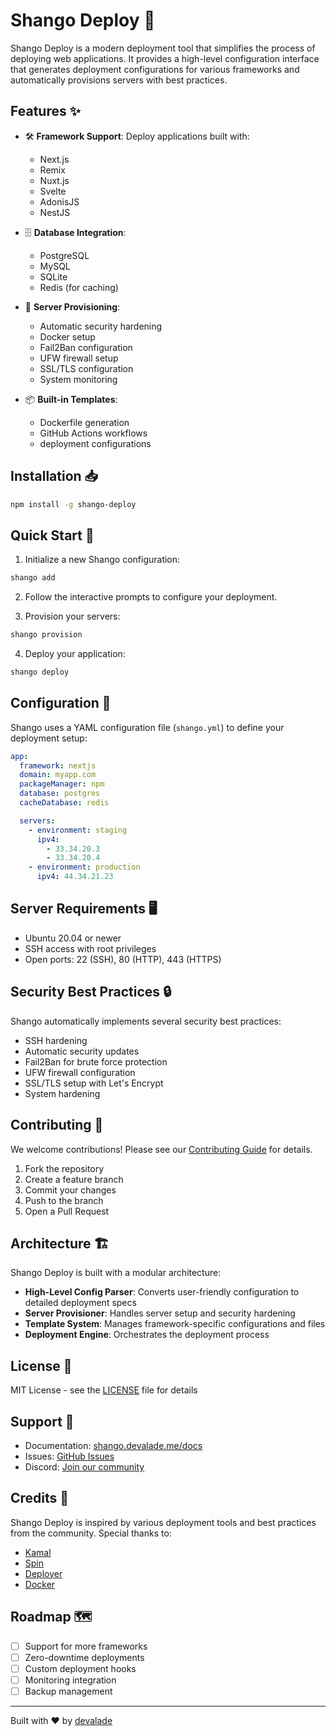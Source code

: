 # Shango Deploy 🚀

Shango Deploy is a modern deployment tool that simplifies the process of deploying web applications. It provides a high-level configuration interface that generates deployment configurations for various frameworks and automatically provisions servers with best practices.

## Features ✨

- 🛠 **Framework Support**: Deploy applications built with:
  - Next.js
  - Remix
  - Nuxt.js
  - Svelte
  - AdonisJS
  - NestJS

- 🗄 **Database Integration**:
  - PostgreSQL
  - MySQL
  - SQLite
  - Redis (for caching)

- 🔧 **Server Provisioning**:
  - Automatic security hardening
  - Docker setup
  - Fail2Ban configuration
  - UFW firewall setup
  - SSL/TLS configuration
  - System monitoring

- 📦 **Built-in Templates**:
  - Dockerfile generation
  - GitHub Actions workflows
  - deployment configurations

## Installation 📥

```bash
npm install -g shango-deploy
```

## Quick Start 🚀

1. Initialize a new Shango configuration:

```bash
shango add
```

2. Follow the interactive prompts to configure your deployment.

3. Provision your servers:

```bash
shango provision
```

4. Deploy your application:

```bash
shango deploy
```

## Configuration 📝

Shango uses a YAML configuration file (`shango.yml`) to define your deployment setup:

```yaml
app:
  framework: nextjs
  domain: myapp.com
  packageManager: npm
  database: postgres
  cacheDatabase: redis

  servers:
    - environment: staging
      ipv4:
        - 33.34.20.3
        - 33.34.20.4
    - environment: production
      ipv4: 44.34.21.23
```

## Server Requirements 🖥

- Ubuntu 20.04 or newer
- SSH access with root privileges
- Open ports: 22 (SSH), 80 (HTTP), 443 (HTTPS)

## Security Best Practices 🔒

Shango automatically implements several security best practices:

- SSH hardening
- Automatic security updates
- Fail2Ban for brute force protection
- UFW firewall configuration
- SSL/TLS setup with Let's Encrypt
- System hardening

## Contributing 🤝

We welcome contributions! Please see our [Contributing Guide](CONTRIBUTING.md) for details.

1. Fork the repository
2. Create a feature branch
3. Commit your changes
4. Push to the branch
5. Open a Pull Request

## Architecture 🏗

Shango Deploy is built with a modular architecture:

- **High-Level Config Parser**: Converts user-friendly configuration to detailed deployment specs
- **Server Provisioner**: Handles server setup and security hardening
- **Template System**: Manages framework-specific configurations and files
- **Deployment Engine**: Orchestrates the deployment process

## License 📄

MIT License - see the [LICENSE](LICENSE) file for details

## Support 💬

- Documentation: [shango.devalade.me/docs](https://shango.devalade.me/docs)
- Issues: [GitHub Issues](https://github.com/your-username/shango-deploy/issues)
- Discord: [Join our community](https://discord.gg/shango-deploy)

## Credits 👏

Shango Deploy is inspired by various deployment tools and best practices from the community. Special thanks to:

- [Kamal](https://github.com/basecamp/kamal)
- [Spin](https://github.com/serversideup/spin)
- [Deployer](https://github.com/deployerphp/deployer)
- [Docker](https://www.docker.com/)

## Roadmap 🗺

- [ ] Support for more frameworks
- [ ] Zero-downtime deployments
- [ ] Custom deployment hooks
- [ ] Monitoring integration
- [ ] Backup management

---

Built with ❤️ by [devalade](https://devalade.me)
